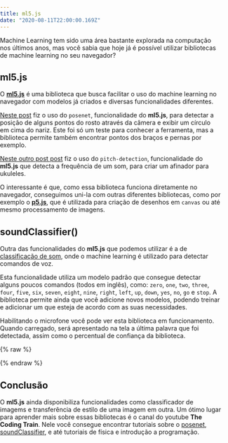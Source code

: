```yaml
---
title: ml5.js
date: "2020-08-11T22:00:00.169Z"
---
```


Machine Learning tem sido uma área bastante explorada na computação nos últimos anos, mas você sabia que hoje já é possível utilizar bibliotecas de machine learning no seu navegador?

## ml5.js

O [__ml5.js__](https://ml5js.org/) é uma biblioteca que busca facilitar o uso do machine learning no navegador com modelos já criados e diversas funcionalidades diferentes.

[Neste post](https://cgreinhold.dev/2020/07/14/nose/) fiz o uso do `posenet`, funcionalidade do __ml5.js__, para detectar a posição de alguns pontos do rosto através da câmera e exibir um círculo em cima do nariz. Este foi só um teste para conhecer a ferramenta, mas a biblioteca permite também encontrar pontos dos braços e pernas por exemplo.

[Neste outro post post](https://cgreinhold.dev/2020/08/04/tuner/) fiz o uso do `pitch-detection`, funcionalidade do __ml5.js__ que detecta a frequência de um som, para criar um afinador para ukuleles.

O interessante é que, como essa biblioteca funciona diretamente no navegador, conseguimos uni-la com outras diferentes bibliotecas, como por exemplo o [__p5.js__](https://p5js.org/), que é utilizada para criação de desenhos em `canvas` ou até mesmo processamento de imagens.

## soundClassifier()

Outra das funcionalidades do __ml5.js__ que podemos utilizar é a de [classificação de som](https://ml5js.org/reference/api-soundClassifier/), onde o machine learning é utilizado para detectar comandos de voz.

Esta funcionalidade utiliza um modelo padrão que consegue detectar alguns poucos comandos (todos em inglês), como: `zero`, `one`, `two`, `three`, `four`, `five`, `six`, `seven`, `eight`, `nine`, `right`, `left`, `up`, `down`, `yes`, `no`, `go` e `stop`. A biblioteca permite ainda que você adicione novos modelos, podendo treinar e adicionar um que esteja de acordo com as suas necessidades.

Habilitando o microfone você pode ver esta biblioteca em funcionamento. Quando carregado, será apresentado na tela a última palavra que foi detectada, assim como o percentual de confiança da biblioteca.

{% raw %}
<div id="parent"></div>
<style>
html, body {
  margin: 0;
  padding: 0;
}
canvas {
  display: block;
}
</style>
<script src="https://cdnjs.cloudflare.com/ajax/libs/p5.js/0.7.3/p5.min.js"></script>
<script src="https://cdnjs.cloudflare.com/ajax/libs/p5.js/0.7.3/addons/p5.dom.min.js"></script>
<script src="https://cdnjs.cloudflare.com/ajax/libs/p5.js/0.7.3/addons/p5.sound.min.js"></script>
<meta charset="utf-8" />
<script src="https://unpkg.com/ml5@0.3.1/dist/ml5.min.js"></script>
<script>
let soundClassifier;
let resultP;
function preload() {
  let options = { probabilityThreshold: 0.95 };
  soundClassifier = ml5.soundClassifier('SpeechCommands18w', options); 
}
function setup() {
  const parent = document.getElementById("parent");
  resultP = createP('carregando...');
  resultP.style('font-size','32pt');
  resultP.parent(parent);
  soundClassifier.classify(gotResults);
}
function gotResults(error, results) {
  if (error) {
    resultP.html("Não foi possível carregar o soundClassifier()");
  } else {
    resultP.html(`${results[0].label}: ${(results[0].confidence * 100).toFixed(2)}%`);
  }
}
</script>
{% endraw %}

## Conclusão

O __ml5.js__ ainda disponibiliza funcionalidades como classificador de imagems e transferência de estilo de uma imagem em outra. Um ótimo lugar para aprender mais sobre essas bibliotecas é o canal do youtube __The Coding Train__. Nele você consegue encontrar tutoriais sobre o [posenet](https://www.youtube.com/watch?v=OIo-DIOkNVg), [soundClassifier](https://www.youtube.com/watch?v=cO4UP2dX944), e até tutoriais de física e introdução a programação.